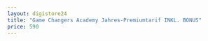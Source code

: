 ```yaml
---
layout: digistore24
title: "Game Changers Academy Jahres-Premiumtarif INKL. BONUS"
price: 590
---
```

